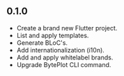 ## 0.1.0
- Create a brand new Flutter project.
- List and apply templates.
- Generate BLoC's.
- Add internationalization (i10n).
- Add and apply whitelabel brands.
- Upgrade BytePlot CLI command.
